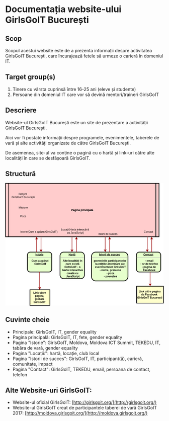 # Documentația website-ului GirlsGoIT București
## Scop
Scopul acestui website este de a prezenta informații despre activitatea GirlsGoIT București, care încurajează fetele să urmeze o carieră în domeniul IT.
## Target group(s)
1. Tinere cu vârsta cuprinsă între 16-25 ani (eleve și studente)
2. Persoane din domeniul IT care vor să devină mentori/traineri GirlsGoIT
## Descriere
Website-ul GirlsGoIT București este un site de prezentare a activității GirlsGoIT București.

Aici vor fi postate informații despre programele, evenimentele, taberele de vară și alte activități organizate de către GirlsGoIT București. 

De asemenea, site-ul va conține o pagină cu o hartă și link-uri către alte localități în care se desfășoară GirlsGoIT.


## Structură
![Structura website-ului](https://github.com/mdiannna/GirlsGoITBucharest-Website/blob/master/structura.png?raw=true)


## Cuvinte cheie
- Principale: GirlsGoIT, IT, gender equality
- Pagina principală: GirlsGoIT, IT, fete, gender equality
- Pagina "Istorie":  GirlsGoIT, Moldova, Moldova ICT Summit, TEKEDU, IT, tabăra de vară, gender equality
- Pagina "Locații:": hartă, locație, club local
- Pagina "Istorii de succes": GirlsGoIT, IT, participant(ă), carieră, comunitate, impact
- Pagina "Contact": GirlsGoIT, TEKEDU, email, persoana de contact, telefon

## Alte Website-uri GirlsGoIT:
* Website-ul oficial GirlsGoIT: [http://girlsgoit.org/](http://girlsgoit.org/)
* Website-ul GirlsGoIT creat de participantele taberei de vară GirlsGoIT 2017: [http://moldova.girlsgoit.org/](http://moldova.girlsgoit.org/)
